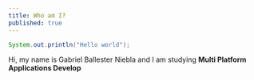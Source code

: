 ```yaml
---
title: Who am I?
published: true
---
```


```java
System.out.println("Hello world");
```

Hi, my name is Gabriel Ballester Niebla and I am studying **Multi Platform Applications Develop**
